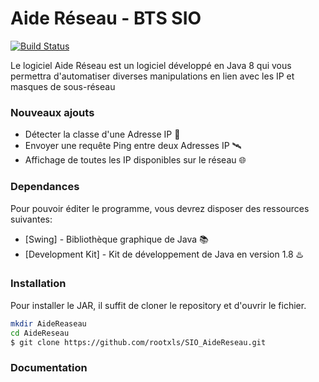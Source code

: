# Aide Réseau - BTS SIO

[![Build Status](https://travis-ci.org/joemccann/dillinger.svg?branch=master)](https://travis-ci.org/joemccann/dillinger)

Le logiciel Aide Réseau est un logiciel développé en Java 8 qui vous permettra d'automatiser diverses manipulations en lien avec les IP et masques de sous-réseau

### Nouveaux ajouts

  - Détecter la classe d'une Adresse IP 🔖
  - Envoyer une requête Ping entre deux Adresses IP 🛰️
  - Affichage de toutes les IP disponibles sur le réseau 🌐

### Dependances

Pour pouvoir éditer le programme, vous devrez disposer des ressources suivantes:

* [Swing] - Bibliothèque graphique de Java 📚
* [Development Kit] - Kit de développement de Java en version 1.8 ♨️

### Installation

Pour installer le JAR, il suffit de cloner le repository et d'ouvrir le fichier.

```sh
mkdir AideReaseau
cd AideReseau
$ git clone https://github.com/rootxls/SIO_AideReseau.git
```

### Documentation
